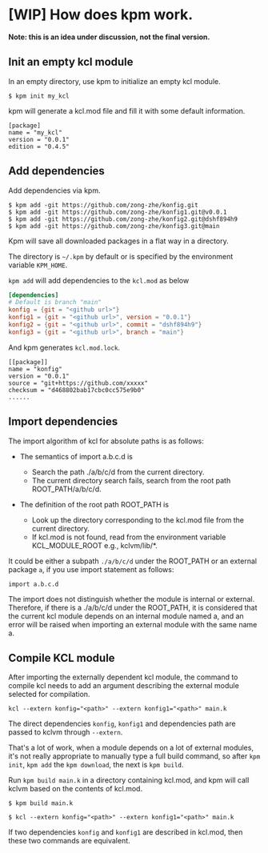 # [WIP] How does kpm work.

**Note: this is an idea under discussion, not the final version.**

## Init an empty kcl module

In an empty directory, use kpm to initialize an empty kcl module.

```
$ kpm init my_kcl
```

kpm will generate a kcl.mod file and fill it with some default information.

```
[package]
name = "my_kcl"
version = "0.0.1"
edition = "0.4.5"
```

## Add dependencies

Add dependencies via kpm.

```
$ kpm add -git https://github.com/zong-zhe/konfig.git
$ kpm add -git https://github.com/zong-zhe/konfig1.git@v0.0.1
$ kpm add -git https://github.com/zong-zhe/konfig2.git@dshf894h9
$ kpm add -git https://github.com/zong-zhe/konfig3.git@main
```

Kpm will save all downloaded packages in a flat way in a directory.

The directory is `~/.kpm` by default or is specified by the environment variable `KPM_HOME`.

`kpm add` will add dependencies to the `kcl.mod` as below

```toml
[dependencies]
# Default is branch "main"
konfig = {git = "<github url>"} 
konfig1 = {git = "<github url>", version = "0.0.1"} 
konfig2 = {git = "<github url>", commit = "dshf894h9"} 
konfig3 = {git = "<github url>", branch = "main"} 
```

And kpm generates `kcl.mod.lock`. 

```
[[package]]
name = "konfig"
version = "0.0.1"
source = "git+https://github.com/xxxxx"
checksum = "d468802bab17cbc0cc575e9b0"
......
```

## Import dependencies

The import algorithm of kcl for absolute paths is as follows:

- The semantics of import a.b.c.d is

  - Search the path ./a/b/c/d from the current directory.
  - The current directory search fails, search from the root path ROOT_PATH/a/b/c/d.
 
- The definition of the root path ROOT_PATH is 
  - Look up the directory corresponding to the kcl.mod file from the current directory.
  - If kcl.mod is not found, read from the environment variable KCL_MODULE_ROOT e.g., kclvm/lib/*.

It could be either a subpath `./a/b/c/d` under the ROOT_PATH or an external package `a`, if you use import statement as follows:

```
import a.b.c.d
```

The import does not distinguish whether the module is internal or external. Therefore, if there is a ./a/b/c/d under the ROOT_PATH, it is considered that the current kcl module depends on an internal module named a, and an error will be raised when importing an external module with the same name a.

## Compile KCL module

After importing the externally dependent kcl module, the command to compile kcl needs to add an argument describing the external module selected for compilation.

```
kcl --extern konfig="<path>" --extern konfig1="<path>" main.k
```

The direct dependencies `konfig`, `konfig1` and dependencies path are passed to kclvm through `--extern`.

That's a lot of work, when a module depends on a lot of external modules, it's not really appropriate to manually type a full build command, so after `kpm init`, `kpm add` the `kpm download`, the next is `kpm build`.

Run `kpm build main.k` in a directory containing kcl.mod, and kpm will call kclvm based on the contents of kcl.mod.

```
$ kpm build main.k

$ kcl --extern konfig="<path>" --extern konfig1="<path>" main.k
```

If two dependencies `konfig` and `konfig1` are described in kcl.mod, then these two commands are equivalent.



